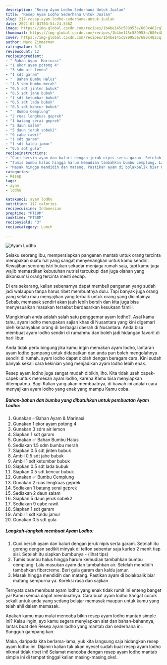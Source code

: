 ```yaml
---
description: "Resep Ayam Lodho Sederhana Untuk Jualan"
title: "Resep Ayam Lodho Sederhana Untuk Jualan"
slug: 217-resep-ayam-lodho-sederhana-untuk-jualan
date: 2021-02-01T03:54:24.536Z
image: https://img-global.cpcdn.com/recipes/1b4be145c589953e/680x482cq70/ayam-lodho-foto-resep-utama.jpg
thumbnail: https://img-global.cpcdn.com/recipes/1b4be145c589953e/680x482cq70/ayam-lodho-foto-resep-utama.jpg
cover: https://img-global.cpcdn.com/recipes/1b4be145c589953e/680x482cq70/ayam-lodho-foto-resep-utama.jpg
author: Marc Zimmerman
ratingvalue: 3.5
reviewcount: 12
recipeingredient:
- " Bahan Ayam  Marinasi"
- "1 ekor ayam potong 4"
- "3 sdm air lemon"
- "1 sdt garam"
- "  Bahan Bumbu Halus"
- "1.5 sdm bumbu merah"
- "0.5 sdt jinten bubuk"
- "0.5 sdt jahe bubuk"
- "1 sdt ketumbar bubuk"
- "0.5 sdt lada bubuk"
- "0.5 sdt kencur bubuk"
- "  Bumbu Cemplung"
- "2 ruas lengkuas geprek"
- "1 batang serai geprek"
- "2 daun salam"
- "5 daun jeruk sobek2"
- "9 cabe rawit"
- "1 sdt garam"
- "1 sdt kaldu jamur"
- "0.5 sdt gula"
recipeinstructions:
- "Cuci bersih ayam dan baluri dengan jeruk nipis serta garam. Setelah itu goreng dengan sedikit minyak di telfon sebentar saja kurleb 2 menit tiap sisi. Setelah itu siapkan bumbunya           (lihat tips)"
- "Tumis bumbu halus hingga harum kemudian tambahkan bumbu cemplung. Lalu masukan ayam dan tambahkan air. Setelah mendidih tambahkan fibercreme. Beri gula garam dan kaldu jamur."
- "Masak hingga mendidih dan matang. Pastikan ayam di bolakbalik biar matang sempurna ya. Koreksi rasa dan sajikan"
categories:
- Resep
tags:
- ayam
- lodho

katakunci: ayam lodho 
nutrition: 117 calories
recipecuisine: Indonesian
preptime: "PT19M"
cooktime: "PT38M"
recipeyield: "3"
recipecategory: Lunch

---
```



![Ayam Lodho](https://img-global.cpcdn.com/recipes/1b4be145c589953e/680x482cq70/ayam-lodho-foto-resep-utama.jpg)

Selaku seorang ibu, mempersiapkan panganan mantab untuk orang tercinta merupakan suatu hal yang sangat menyenangkan untuk kamu sendiri. Kewajiban seorang istri bukan sekadar menjaga rumah saja, tapi kamu juga wajib memastikan kebutuhan nutrisi tercukupi dan juga olahan yang dikonsumsi orang tercinta mesti sedap.

Di era  sekarang, kalian sebenarnya dapat membeli panganan yang sudah jadi walaupun tanpa harus ribet membuatnya dulu. Tapi banyak juga orang yang selalu mau menyajikan yang terbaik untuk orang yang dicintainya. Sebab, memasak sendiri akan jauh lebih bersih dan kita juga bisa menyesuaikan masakan tersebut berdasarkan kesukaan famili. 



Mungkinkah anda adalah salah satu penggemar ayam lodho?. Asal kamu tahu, ayam lodho merupakan sajian khas di Nusantara yang kini digemari oleh kebanyakan orang di berbagai daerah di Nusantara. Anda bisa membuat ayam lodho sendiri di rumahmu dan boleh jadi hidangan favorit di hari libur.

Anda tidak perlu bingung jika kamu ingin memakan ayam lodho, lantaran ayam lodho gampang untuk didapatkan dan anda pun boleh mengolahnya sendiri di rumah. ayam lodho dapat diolah dengan beragam cara. Kini sudah banyak sekali cara kekinian yang menjadikan ayam lodho lebih enak.

Resep ayam lodho juga sangat mudah dibikin, lho. Kita tidak usah capek-capek untuk memesan ayam lodho, karena Kamu bisa menyiapkan ditempatmu. Bagi Kalian yang akan membuatnya, di bawah ini adalah cara menyajikan ayam lodho yang enak yang mampu Kamu coba.

<!--inarticleads1-->

##### Bahan-bahan dan bumbu yang dibutuhkan untuk pembuatan Ayam Lodho:

1. Gunakan  ✅Bahan Ayam &amp; Marinasi
1. Gunakan 1 ekor ayam potong 4
1. Gunakan 3 sdm air lemon
1. Siapkan 1 sdt garam
1. Gunakan  ✅ Bahan Bumbu Halus
1. Sediakan 1.5 sdm bumbu merah
1. Siapkan 0.5 sdt jinten bubuk
1. Ambil 0.5 sdt jahe bubuk
1. Ambil 1 sdt ketumbar bubuk
1. Siapkan 0.5 sdt lada bubuk
1. Siapkan 0.5 sdt kencur bubuk
1. Gunakan  ✅ Bumbu Cemplung
1. Gunakan 2 ruas lengkuas geprek
1. Sediakan 1 batang serai geprek
1. Sediakan 2 daun salam
1. Siapkan 5 daun jeruk sobek2
1. Sediakan 9 cabe rawit
1. Siapkan 1 sdt garam
1. Ambil 1 sdt kaldu jamur
1. Gunakan 0.5 sdt gula




<!--inarticleads2-->

##### Langkah-langkah membuat Ayam Lodho:

1. Cuci bersih ayam dan baluri dengan jeruk nipis serta garam. Setelah itu goreng dengan sedikit minyak di telfon sebentar saja kurleb 2 menit tiap sisi. Setelah itu siapkan bumbunya -           (lihat tips)
1. Tumis bumbu halus hingga harum kemudian tambahkan bumbu cemplung. Lalu masukan ayam dan tambahkan air. Setelah mendidih tambahkan fibercreme. Beri gula garam dan kaldu jamur.
1. Masak hingga mendidih dan matang. Pastikan ayam di bolakbalik biar matang sempurna ya. Koreksi rasa dan sajikan




Ternyata cara membuat ayam lodho yang enak tidak rumit ini enteng banget ya! Kamu semua dapat membuatnya. Cara buat ayam lodho Sangat cocok sekali untuk anda yang sedang belajar memasak maupun untuk kamu yang telah ahli dalam memasak.

Apakah kamu mau mulai mencoba bikin resep ayam lodho mantab simple ini? Kalau ingin, ayo kamu segera menyiapkan alat dan bahan-bahannya, lantas buat deh Resep ayam lodho yang mantab dan sederhana ini. Sungguh gampang kan. 

Maka, daripada kita berlama-lama, yuk kita langsung saja hidangkan resep ayam lodho ini. Dijamin kalian tak akan nyesel sudah buat resep ayam lodho nikmat tidak ribet ini! Selamat mencoba dengan resep ayam lodho mantab simple ini di tempat tinggal kalian masing-masing,oke!.


